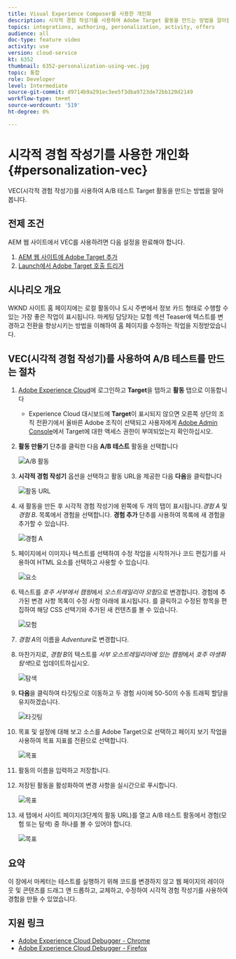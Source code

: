 ```yaml
---
title: Visual Experience Composer를 사용한 개인화
description: 시각적 경험 작성기를 사용하여 Adobe Target 활동을 만드는 방법을 알아봅니다.
topics: integrations, authoring, personalization, activity, offers
audience: all
doc-type: feature video
activity: use
version: cloud-service
kt: 6352
thumbnail: 6352-personalization-using-vec.jpg
topic: 통합
role: Developer
level: Intermediate
source-git-commit: d9714b9a291ec3ee5f3dba9723de72bb120d2149
workflow-type: tm+mt
source-wordcount: '519'
ht-degree: 0%

---
```



# 시각적 경험 작성기를 사용한 개인화 {#personalization-vec}

VEC(시각적 경험 작성기)를 사용하여 A/B 테스트 Target 활동을 만드는 방법을 알아봅니다.

## 전제 조건

AEM 웹 사이트에서 VEC를 사용하려면 다음 설정을 완료해야 합니다.

1. [AEM 웹 사이트에 Adobe Target 추가](./add-target-launch-extension.md)
1. [Launch에서 Adobe Target 호출 트리거](./load-and-fire-target.md)

## 시나리오 개요

WKND 사이트 홈 페이지에는 로컬 활동이나 도시 주변에서 정보 카드 형태로 수행할 수 있는 가장 좋은 작업이 표시됩니다. 마케팅 담당자는 모험 섹션 Teaser에 텍스트를 변경하고 전환을 향상시키는 방법을 이해하여 홈 페이지를 수정하는 작업을 지정받았습니다.

## VEC(시각적 경험 작성기)를 사용하여 A/B 테스트를 만드는 절차

1. [Adobe Experience Cloud](https://experience.adobe.com/)에 로그인하고 __Target__&#x200B;을 탭하고 __활동__ 탭으로 이동합니다

   + Experience Cloud 대시보드에 __Target__&#x200B;이 표시되지 않으면 오른쪽 상단의 조직 전환기에서 올바른 Adobe 조직이 선택되고 사용자에게 [Adobe Admin Console](https://adminconsole.adobe.com/)에서 Target에 대한 액세스 권한이 부여되었는지 확인하십시오.

1. **활동 만들기** 단추를 클릭한 다음 **A/B 테스트** 활동을 선택합니다

   ![A/B 활동](assets/ab-target-activity.png)

1. **시각적 경험 작성기** 옵션을 선택하고 활동 URL을 제공한 다음 **다음**&#x200B;을 클릭합니다

   ![활동 URL](assets/ab-test-url.png)

1. 새 활동을 만든 후 시각적 경험 작성기에 왼쪽에 두 개의 탭이 표시됩니다.*경험 A* 및 *경험 B*. 목록에서 경험을 선택합니다. **경험 추가** 단추를 사용하여 목록에 새 경험을 추가할 수 있습니다.

   ![경험 A](assets/experience.png)

1. 페이지에서 이미지나 텍스트를 선택하여 수정 작업을 시작하거나 코드 편집기를 사용하여 HTML 요소를 선택하고 사용할 수 있습니다.

   ![요소](assets/select-element.png)

1. 텍스트를 *호주 서부에서 캠핑*&#x200B;에서 *오스트레일리아 모험*&#x200B;으로 변경합니다. 경험에 추가된 변경 사항 목록이 수정 사항 아래에 표시됩니다. 를 클릭하고 수정된 항목을 편집하여 해당 CSS 선택기와 추가된 새 컨텐츠를 볼 수 있습니다.

   ![모험](assets/adventures.png)

1. *경험 A*&#x200B;의 이름을 *Adventure*&#x200B;로 변경합니다.
1. 마찬가지로, *경험 B*&#x200B;의 텍스트를 *서부 오스트레일리아에 있는 캠핑*&#x200B;에서 *호주 야생화 탐색*&#x200B;으로 업데이트하십시오.

   ![탐색](assets/explore.png)

1. **다음**&#x200B;을 클릭하여 타깃팅으로 이동하고 두 경험 사이에 50-50의 수동 트래픽 할당을 유지하겠습니다.

   ![타깃팅](assets/targeting.png)

1. 목표 및 설정에 대해 보고 소스를 Adobe Target으로 선택하고 페이지 보기 작업을 사용하여 목표 지표를 전환으로 선택합니다.

   ![목표](assets/goals.png)

1. 활동의 이름을 입력하고 저장합니다.
1. 저장된 활동을 활성화하여 변경 사항을 실시간으로 푸시합니다.

   ![목표](assets/activate.png)

1. 새 탭에서 사이트 페이지(3단계의 활동 URL)를 열고 A/B 테스트 활동에서 경험(모험 또는 탐색) 중 하나를 볼 수 있어야 합니다.

   ![목표](assets/publish.png)

## 요약

이 장에서 마케터는 테스트를 실행하기 위해 코드를 변경하지 않고 웹 페이지의 레이아웃 및 콘텐츠를 드래그 앤 드롭하고, 교체하고, 수정하여 시각적 경험 작성기를 사용하여 경험을 만들 수 있었습니다.

## 지원 링크

+ [Adobe Experience Cloud Debugger - Chrome](https://chrome.google.com/webstore/detail/adobe-experience-cloud-de/ocdmogmohccmeicdhlhhgepeaijenapj)
+ [Adobe Experience Cloud Debugger - Firefox](https://addons.mozilla.org/en-US/firefox/addon/adobe-experience-platform-dbg/)
